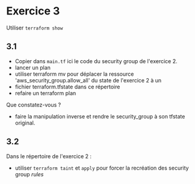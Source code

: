 # Exercice 3

Utiliser `terraform show
`
## 3.1

* Copier dans `main.tf` ici le code du security group de l'exercice 2.
* lancer un plan
* utiliser terraform mv pour déplacer la ressource 'aws_security_group.allow_all' du state de l'exercice 2 à un
* fichier terraform.tfstate dans ce répertoire
* refaire un terraform plan

Que constatez-vous ?

* faire la manipulation inverse et rendre le security_group à son tfstate original.


## 3.2

Dans le répertoire de l'exercice 2 :

* utiliser `terraform taint` et `apply` pour forcer la recréation des
security group *rules*